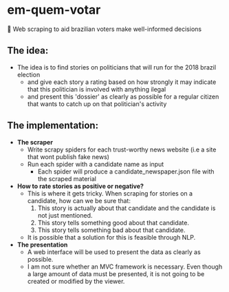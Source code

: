 # em-quem-votar
🔎 Web scraping to aid brazilian voters make well-informed decisions

## The idea:
- The idea is to find stories on politicians that will run for the 2018 brazil election
  - and give each story a rating based on how strongly it may indicate that this politician is involved with anything ilegal
  - and present this 'dossier' as clearly as possible for a regular citizen that wants to catch up on that politician's activity
## The implementation:
- **The scraper**
  - Write scrapy spiders for each trust-worthy news website (i.e a site that wont publish fake news)
  - Run each spider with a candidate name as input
    - Each spider will produce a candidate_newspaper.json file with the scraped material
- **How to rate stories as positive or negative?**
  - This is where it gets tricky. When scraping for stories on a candidate, how can we be sure that:
    1. This story is actually about that candidate and the candidate is not just mentioned.
    2. This story tells something good about that candidate.
    3. This story tells something bad about that candidate.
  - It is possible that a solution for this is feasible through NLP.
- **The presentation**
  - A web interface will be used to present the data as clearly as possible.
  - I am not sure whether an MVC framework is necessary. Even though a large amount of data must be presented, it is not going to be created or modified by the viewer.
  